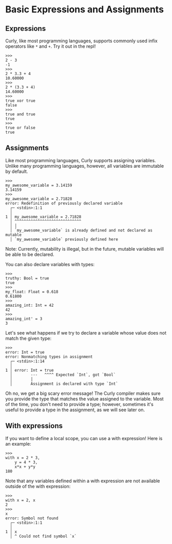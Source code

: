 # Basic Expressions and Assignments
## Expressions
Curly, like most programming languages, supports commonly used infix operators like `*` and `+`. Try it out in the repl!
```
>>>
2 - 3
-1
>>>
2 * 3.3 + 4
10.60000
>>>
2 * (3.3 + 4)
14.60000
>>>
true xor true
false
>>>
true and true
true
>>>
true or false
true
```

## Assignments
Like most programming languages, Curly supports assigning variables. Unlike many programming languages, however, all variables are immutable by default.
```
>>>
my_awesome_variable = 3.14159
3.14159
>>>
my_awesome_variable = 2.71828
error: Redefinition of previously declared variable
  ┌─ <stdin>:1:1
  │
1 │ my_awesome_variable = 2.71828
  │ ^^^^^^^^^^^^^^^^^^^^^^^^^^^^^
  │ │
  │ `my_awesome_variable` is already defined and not declared as mutable
  │ `my_awesome_variable` previously defined here
```

Note: Currently, mutability is illegal, but in the future, mutable variables will be able to be declared.

You can also declare variables with types:
```
>>>
truthy: Bool = true
true
>>>
my_float: Float = 0.618
0.61800
>>>
amazing_int: Int = 42
42
>>>
amazing_int' = 3
3
```

Let's see what happens if we try to declare a variable whose value does not match the given type:
```
>>>
error: Int = true
error: Nonmatching types in assignment
  ┌─ <stdin>:1:14
  │
1 │ error: Int = true
  │        ---   ^^^^ Expected `Int`, got `Bool`
  │        │
  │        Assignment is declared with type `Int`
```

Oh no, we get a big scary error message! The Curly compiler makes sure you provide the type that matches the value assigned to the variable. Most of the time, you don't need to provide a type; however, sometimes it's useful to provide a type in the assignment, as we will see later on.

## With expressions
If you want to define a local scope, you can use a with expression! Here is an example:
```
>>>
with x = 2 * 3,
	y = 4 * 3,
	x*x + y*y
180
```

Note that any variables defined within a with expression are not available outside of the with expression:
```
>>>
with x = 2, x
2
>>>
x
error: Symbol not found
  ┌─ <stdin>:1:1
  │
1 │ x
  │ ^ Could not find symbol `x`
```
